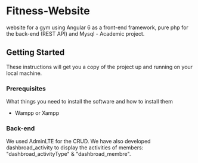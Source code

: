 # Fitness-Website

website for a gym using Angular 6 as a front-end framework, pure php for the back-end (REST API) and Mysql - Academic project.



## Getting Started

These instructions will get you a copy of the project up and running on your local machine.


### Prerequisites 

What things you need to install the software and how to install them
-  Wampp or Xampp

### Back-end

We used AdminLTE for the CRUD. We have also developed dashbroad_activity to display the activities of members: "dashbroad_activityType" & "dashbroad_membre".

